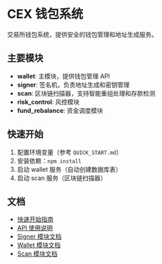 # CEX 钱包系统

交易所钱包系统，提供安全的钱包管理和地址生成服务。

## 主要模块

- **wallet**: 主模块，提供钱包管理 API
- **signer**: 签名机，负责地址生成和密钥管理  
- **scan**: 区块链扫描器，支持智能重组处理和存款检测
- **risk_control**: 风控模块
- **fund_rebalance**: 资金调度模块

## 快速开始

1. 配置环境变量（参考 `QUICK_START.md`）
2. 安装依赖：`npm install`
3. 启动 wallet 服务（自动创建数据库表）
4. 启动 scan 服务（区块链扫描器）

## 文档

- [快速开始指南](QUICK_START.md)
- [API 使用说明](API_USAGE.md)
- [Signer 模块文档](signer/README.md)
- [Wallet 模块文档](wallet/README.md)
- [Scan 模块文档](scan/README.md)




